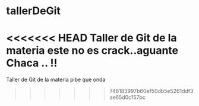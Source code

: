 # tallerDeGit

<<<<<<< HEAD
Taller de Git de la materia este no es crack..aguante Chaca .. !!
=======
Taller de Git de la materia pibe que onda
>>>>>>> 748183997b60ef50db5e5261ddf3ae65d0c157bc
